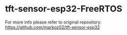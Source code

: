 # tft-sensor-esp32-FreeRTOS
For more info please refer to original repository: https://github.com/markoz02/tft-sensor-esp32
